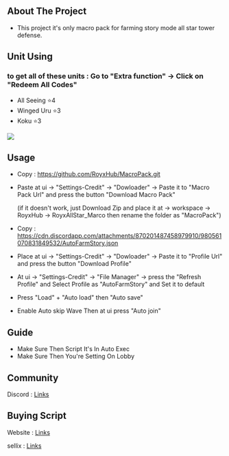 ## About The Project

* This project it's only macro pack for farming story mode all star tower defense.

## Unit Using

### to get all of these units : Go to "Extra function" -> Click on "Redeem All Codes"
* All Seeing ⭐4
* Winged Uru ⭐3
* Koku ⭐3

![](https://cdn.discordapp.com/attachments/870201487458979910/970085087452479508/unknown.png)

## Usage

* Copy : https://github.com/RoyxHub/MacroPack.git
* Paste at ui -> "Settings-Credit" -> "Dowloader" -> Paste it to "Macro Pack Url" and press the button "Download Macro Pack"
  
  (if it doesn't work, just Download Zip and place it at -> workspace -> RoyxHub -> RoyxAllStar_Marco then rename the folder as "MacroPack")
* Copy : https://cdn.discordapp.com/attachments/870201487458979910/980561070831849532/AutoFarmStory.json
* Place at ui -> "Settings-Credit" -> "Dowloader" -> Paste it to "Profile Url" and press the button "Download Profile"
* At ui -> "Settings-Credit" -> "File Manager" -> press the "Refresh Profile" and Select Profile as "AutoFarmStory" and Set it to default
* Press "Load" + "Auto load" then "Auto save"
* Enable Auto skip Wave Then at ui press "Auto join" 

## Guide

* Make Sure Then Script It's In Auto Exec
* Make Sure Then You're Setting On Lobby

## Community
Discord : [Links](https://discord.com/invite/AYRXDmgjjU)

## Buying Script

Website : [Links](https://royx.net/)

sellix : [Links](https://royx.sellix.io/)
